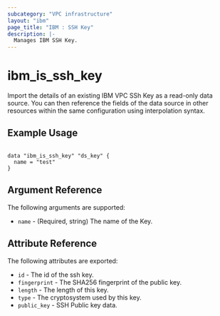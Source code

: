 ```yaml
---
subcategory: "VPC infrastructure"
layout: "ibm"
page_title: "IBM : SSH Key"
description: |-
  Manages IBM SSH Key.
---
```


# ibm\_is_ssh_key

Import the details of an existing IBM VPC SSh Key as a read-only data source. You can then reference the fields of the data source in other resources within the same configuration using interpolation syntax.


## Example Usage

```hcl

data "ibm_is_ssh_key" "ds_key" {
  name = "test"
}

```

## Argument Reference

The following arguments are supported:

* `name` - (Required, string) The name of the Key.

## Attribute Reference

The following attributes are exported:

* `id` - The id of the ssh key.
* `fingerprint` -  The SHA256 fingerprint of the public key.
* `length` - The length of this key.
* `type` - The cryptosystem used by this key.
* `public_key` - SSH Public key data.
